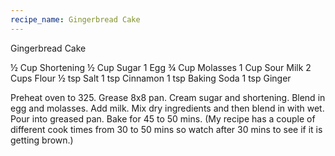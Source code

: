 ```yaml
---
recipe_name: Gingerbread Cake
---
```

Gingerbread Cake

½ Cup Shortening
½ Cup Sugar
1 Egg
¾ Cup Molasses
1 Cup Sour Milk
2 Cups Flour
½ tsp Salt
1 tsp Cinnamon
1 tsp Baking Soda
1 tsp Ginger

Preheat oven to 325.
Grease 8x8 pan.
Cream sugar and shortening. Blend in egg and molasses. Add milk. Mix dry ingredients and then blend in with wet.
Pour into greased pan.
Bake for 45 to 50 mins. (My recipe has a couple of different cook times from 30 to 50 mins so watch after 30 mins to see if it is getting brown.)

